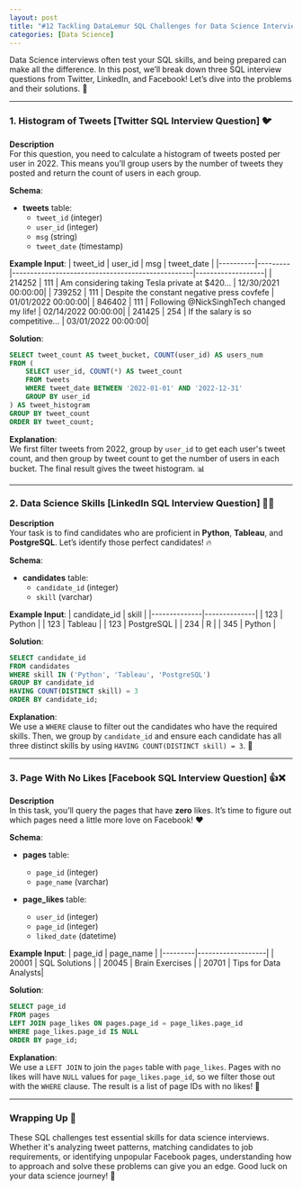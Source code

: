 ```yaml
---
layout: post
title: "#12 Tackling DataLemur SQL Challenges for Data Science Interviews 🧠💡"
categories: [Data Science]
---
```


Data Science interviews often test your SQL skills, and being prepared can make all the difference. In this post, we’ll break down three SQL interview questions from Twitter, LinkedIn, and Facebook! Let’s dive into the problems and their solutions. 🚀

---

### 1. Histogram of Tweets [Twitter SQL Interview Question] 🐦

**Description**  
For this question, you need to calculate a histogram of tweets posted per user in 2022. This means you’ll group users by the number of tweets they posted and return the count of users in each group.

**Schema**:  
- **tweets** table:
  - `tweet_id` (integer)
  - `user_id` (integer)
  - `msg` (string)
  - `tweet_date` (timestamp)

**Example Input**:
| tweet_id | user_id | msg                                              | tweet_date        |
|----------|---------|--------------------------------------------------|-------------------|
| 214252   | 111     | Am considering taking Tesla private at $420...   | 12/30/2021 00:00:00|
| 739252   | 111     | Despite the constant negative press covfefe      | 01/01/2022 00:00:00|
| 846402   | 111     | Following @NickSinghTech changed my life!        | 02/14/2022 00:00:00|
| 241425   | 254     | If the salary is so competitive...               | 03/01/2022 00:00:00|

**Solution**:
```sql
SELECT tweet_count AS tweet_bucket, COUNT(user_id) AS users_num
FROM (
    SELECT user_id, COUNT(*) AS tweet_count
    FROM tweets
    WHERE tweet_date BETWEEN '2022-01-01' AND '2022-12-31'
    GROUP BY user_id
) AS tweet_histogram
GROUP BY tweet_count
ORDER BY tweet_count;
```

**Explanation**:  
We first filter tweets from 2022, group by `user_id` to get each user's tweet count, and then group by tweet count to get the number of users in each bucket. The final result gives the tweet histogram. 📊

---

### 2. Data Science Skills [LinkedIn SQL Interview Question] 🧑‍💻

**Description**  
Your task is to find candidates who are proficient in **Python**, **Tableau**, and **PostgreSQL**. Let’s identify those perfect candidates! 🔥

**Schema**:  
- **candidates** table:
  - `candidate_id` (integer)
  - `skill` (varchar)

**Example Input**:
| candidate_id | skill        |
|--------------|--------------|
| 123          | Python       |
| 123          | Tableau      |
| 123          | PostgreSQL   |
| 234          | R            |
| 345          | Python       |

**Solution**:
```sql
SELECT candidate_id
FROM candidates
WHERE skill IN ('Python', 'Tableau', 'PostgreSQL')
GROUP BY candidate_id
HAVING COUNT(DISTINCT skill) = 3
ORDER BY candidate_id;
```

**Explanation**:  
We use a `WHERE` clause to filter out the candidates who have the required skills. Then, we group by `candidate_id` and ensure each candidate has all three distinct skills by using `HAVING COUNT(DISTINCT skill) = 3`. 🎯

---

### 3. Page With No Likes [Facebook SQL Interview Question] 👍❌

**Description**  
In this task, you’ll query the pages that have **zero** likes. It’s time to figure out which pages need a little more love on Facebook! ❤️

**Schema**:  
- **pages** table:
  - `page_id` (integer)
  - `page_name` (varchar)

- **page_likes** table:
  - `user_id` (integer)
  - `page_id` (integer)
  - `liked_date` (datetime)

**Example Input**:
| page_id | page_name         |
|---------|-------------------|
| 20001   | SQL Solutions      |
| 20045   | Brain Exercises    |
| 20701   | Tips for Data Analysts|

**Solution**:
```sql
SELECT page_id
FROM pages
LEFT JOIN page_likes ON pages.page_id = page_likes.page_id
WHERE page_likes.page_id IS NULL
ORDER BY page_id;
```

**Explanation**:  
We use a `LEFT JOIN` to join the `pages` table with `page_likes`. Pages with no likes will have `NULL` values for `page_likes.page_id`, so we filter those out with the `WHERE` clause. The result is a list of page IDs with no likes! 🚫

---

### Wrapping Up 🎉

These SQL challenges test essential skills for data science interviews. Whether it's analyzing tweet patterns, matching candidates to job requirements, or identifying unpopular Facebook pages, understanding how to approach and solve these problems can give you an edge. Good luck on your data science journey! 🌟
